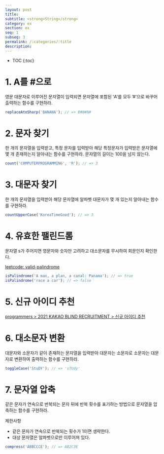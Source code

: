 ```yaml
---
layout: post
title:
subtitle: <strong>String</strong>
category: ex
section: ex
seq: 1
subseq: 3
permalink: /:categories/:title
description:
---
```


* TOC
{:toc}

# 1. A를 #으로

영문 대문자로 이루어진 문자열이 입력되면 문자열에 포함된 ‘A'를 모두 ’#‘으로 바꾸어 출력하는 함수를 구현하라.

```javascript
replaceAtoSharp('BANANA'); // => B#N#N#
```

<!--
// String#replaceAll => ECMAScript 2021(ES12)
// const replaceAtoSharp = str => str.replaceAll('A', '#');

const replaceAtoSharp = str => str.replace(/A/g, '#');

// const replaceAtoSharp = str => {
//   let res = '';
//   for (let i = 0; i < str.length; i++) {
//     // if (str[i] === 'A') res += '#';
//     // else res += str[i];

//     res += str[i] === 'A' ? '#' : str[i];
//   }
//   return res;
// };

console.log(replaceAtoSharp('BANANA')); // B#N#N#
-->

# 2. 문자 찾기

한 개의 문자열을 입력받고, 특정 문자를 입력받아 해당 특정문자가 입력받은 문자열에 몇 개 존재하는지 알아내는 함수를 구현하라. 문자열의 길이는 100을 넘지 않는다.

```javascript
count('COMPUTERPROGRAMMING', 'R'); // => 3
```

<!--
// String#match는 g 플래그가 지정되면 모든 매칭 결과를 배열로 반환한다.
// RegExp#exec는 문자열 내의 모든 패턴을 검색하는 g 플래그를 지정해도 첫 번째 매칭 결과만 반환한다.
const count = (str, target) => str.match(new RegExp(target, 'g')).length;

// const count = (str, target) => [...str].filter(c => c === target).length;

// const count = (str, target) => {
//   let res = 0;
//   for (let i = 0; i < str.length; i++) {
//     if (str[i] === target) res += 1;
//   }
//   return res;
// };

console.log(count('COMPUTERPROGRAMMING', 'R')); // 3
-->

# 3. 대문자 찾기

한 개의 문자열을 입력받아 해당 문자열에 알파벳 대문자가 몇 개 있는지 알아내는 함수를 구현하라.

```javascript
countUpperCase('KoreaTimeGood'); // => 3
```

<!--
const countUpperCase = str => str.match(/[A-Z]/g).length;

// const countUpperCase = str => [...str].filter(c => c === c.toUpperCase()).length;

// const countUpperCase = str => {
//   let res = 0;
//   for (let i = 0; i < str.length; i++) {
//     if (str[i] === str[i].toUpperCase()) res += 1;
//   }
//   return res;
// };

console.log(countUpperCase('KoreaTimeGood')); // 3
-->

# 4. 유효한 팰린드롬

문자열 s가 주어지면 영문자와 숫자만 고려하고 대소문자를 무시하여 회문인지 확인한다.

[leetcode: valid-palindrome](https://leetcode.com/problems/valid-palindrome)

```javascript
isPalindrome('A man, a plan, a canal: Panama'); // => true
isPalindrome('race a car'); // => false
```

<!--
// 48ms
const isPalindrome = s => {
  const temp = s.toLowerCase().replace(/[^a-z0-9]/g, '');
  return temp === [...temp].reverse().join('');
};

// 48ms: reverse().join('')과 속도면에서 별 차이가 없다.
// const isPalindrome = s => {
//   const temp = s.toLowerCase().replace(/[^a-z0-9]/gi, '');

//   let [start, end] = [0, temp.length - 1];

//   while (start < end) {
//     if (temp[start] !== temp[end]) return false;
//     [start, end] = [start + 1, end - 1];
//   }

//   return true;
// };

// console.log(isPalindrome('A man, a plan, a canal: Panama')); // true
// console.log(isPalindrome('race a car')); // false
-->

# 5. 신규 아이디 추천

[programmers > 2021 KAKAO BLIND RECRUITMENT > 신규 아이디 추천](https://programmers.co.kr/learn/courses/30/lessons/72410?language=javascript)

<!--
function solution(new_id) {
  const recommended = new_id
    .toLowerCase() // 1단계
    .replace(/[^\w-.]+/g, '') // 2단계
    .replace(/\.{2,}/g, '.') // 3단계
    .replace(/^\.|\.$/g, '') // 4단계
    .replace(/^$/g, 'a') // 5단계. ^$는 빈문자열에 매칭한다.
    .slice(0, 15)
    .replace(/\.$/g, ''); // 6단계

  // 7단계
  // const { length } = recommended;
  // // length가 1이면 2번, length가 2이면 1번 repeat
  // return length <= 2 ? recommended + recommended[length - 1].repeat(3 - length) : recommended;

  // recommended의 길이가 3이 될 때까지 recommended의 마지막 문자를 끝에 추가
  return recommended.padEnd(3, recommended[recommended.length - 1]);
}
-->

# 6. 대소문자 변환

대문자와 소문자가 같이 존재하는 문자열을 입력받아 대문자는 소문자로 소문자는 대문자로 변환하여 출력하는 함수를 구현하라.

```javascript
toggleCase('StuDY'); // => 'sTUdy'
```

<!--
/**
 * 콜백함수의 매개변수 _, lowerCase, upperCase에는 다음과 같이 정규식에 의해 캡쳐된 문자열이 전달된다.
 *
 * 'StuDY' =>
 * ① S undefined S
 * ② tu tu undefined
 * ③ DY undefined DY
 */

const toggleCase = str =>
  str.replace(/([a-z]+)|([A-Z]+)/g, (_, lowerCase, upperCase) =>
    lowerCase ? lowerCase.toUpperCase() : upperCase.toLowerCase()
  );

// const toggleCase = str =>
//   [...str]
//     .map(c => {
//       const upperCase = c.toUpperCase();
//       const lowerCase = c.toLowerCase();

//       return c === upperCase ? lowerCase : upperCase;
//     })
//     .join('');

// const toggleCase = str => {
//   let res = '';

//   for (let i = 0; i < str.length; i++) {
//     const upperCase = str[i].toUpperCase();
//     const lowerCase = str[i].toLowerCase();

//     res += str[i] === upperCase ? lowerCase : upperCase;
//   }

//   return res;
// };
-->

# 7. 문자열 압축

같은 문자가 연속으로 반복되는 문자 뒤에 반복 횟수를 표기하는 방법으로 문자열을 압축하는 함수를 구현하라.

제한사항

- 같은 문자가 연속으로 반복되는 횟수가 1이면 생략한다.
- 대상 문자열은 알파벳으로만 이루어져 있다.

```javascript
compress('ABBCCCE'); // => AB2C3E
```

<!--
/**
 * \1은 이전에 일치한 그룹()을 의미한다. 따라서 정규표현식 /(.)\1+/g는 이전에 일치한 어떤 문자가 1번 이상 반복될 때 매칭한다.
 * String#replace의 콜백의 매개변수 match에는 KK, SSSSSSS가 순차적으로 전달된다.
 * See https://regexr.com/63hhf
 */
/** @type { (str: string) => string } */
// 50ms
const compress = str => str.replace(/(.)\1+/g, match => match[0] + match.length);

// 50ms
// const compress = str => {
//   let cnt = 1;
//   let res = '';

//   for (let i = 0; i < str.length; i++) {
//     // // 마지막 순회에 str[i + 1]은 언제나 undefined
//     if (str[i] === str[i + 1]) cnt += 1;
//     else {
//       res += str[i] + (cnt === 1 ? '' : cnt);
//       cnt = 1;
//     }
//   }

//   return res;
// };

console.log(compress('KKHSSSSSSSE')); // K2HS7E
console.log(compress('ABBCCCE')); // AB2C3E
-->
